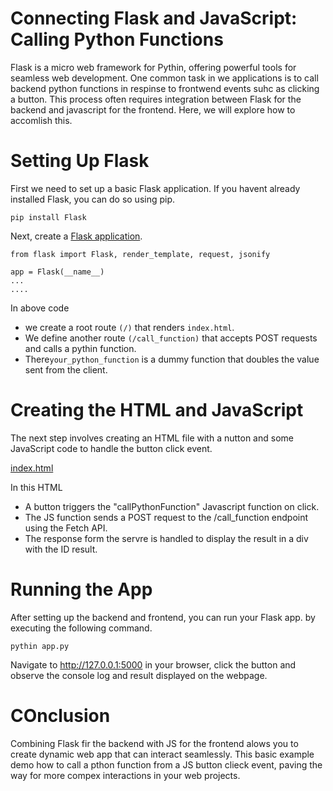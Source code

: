 # Connecting Flask and JavaScript: Calling Python Functions
Flask is a micro web framework for Pythin, offering powerful tools for seamless web development. One common task in we applications is to call backend python functions in respinse to frontwend events suhc as clicking a button. This process often requires integration between Flask for the backend and javascript for the frontend. Here, we will explore how to accomlish this.

# Setting Up Flask
First we need to set up a basic Flask application. If you havent already installed Flask, you can do so using pip.

`pip install Flask`

Next, create a [Flask application](/Python-Playground/Projects/Flask/WebApp/Flask_JavaScript/app.py).

```
from flask import Flask, render_template, request, jsonify

app = Flask(__name__)
...
....
```

In above code
* we create a root route `(/)` that renders `index.html`.
* We define another route `(/call_function)` that accepts POST requests and calls a pythin function.
* There`your_python_function` is a dummy function that doubles the value sent from the client.

# Creating the HTML and JavaScript
The next step involves creating an HTML file with a nutton and some JavaScript code to handle the button click event.

[index.html](/Python-Playground/Projects/Flask/WebApp/Flask_JavaScript/index.html)

In this HTML
* A button triggers the "callPythonFunction" Javascript function on click.
* The JS function sends a POST request to the /call_function endpoint using the Fetch API.
* The response form the servre is handled to display the result in a div with the ID result.

# Running the App
After setting up the backend and frontend, you can run your Flask app. by executing the following command.

`pythin app.py`

Navigate to http://127.0.0.1:5000 in your browser, click the button and observe the console log and result displayed on the webpage.

# COnclusion
Combining Flask fir the backend with JS for the frontend alows you to create dynamic web app that can interact seamlessly. This basic example demo how to call a pthon function from a JS button clieck event, paving the way for more compex interactions in your web projects.

